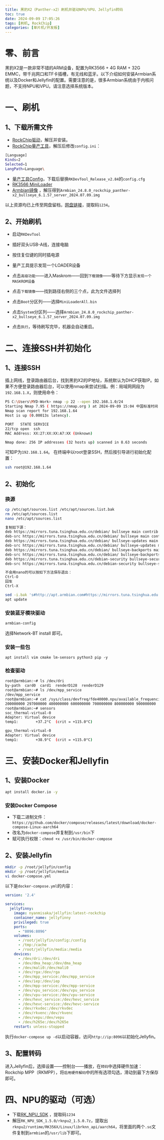 ```yaml
---
title: 黑豹X2（Panther-x2）刷机并驱动NPU/VPU、Jellyfin转码
toc: true
date: 2024-09-09 17:05:26
tags: [刷机, RockChip]
categories: [单片机/开发板]
---
```

# 零、前言
黑豹X2是一款非常不错的ARM设备，配置为RK3566 + 4G RAM + 32G EMMC，带千兆网口和TF卡插槽，有无线和蓝牙。以下介绍如何安装Armbian系统以及Docker和Jellyfin的配置。需要注意的是，很多Armbian系统由于内核问题，不支持NPU和VPU。请注意选择系统版本。
# 一、刷机

## 1、下载所需文件
* [RockChip驱动](https://download.t-firefly.com/product/Board/RK356X/Tool/Window/DriverAssitant/DriverAssitant_v5.1.1.zip)，解压并安装。
* [RockChip量产工具](https://download.t-firefly.com/product/Board/RK356X/Tool/Window/AndroidTool/RKDevTool_Release_v2.84.zip)，解压后修改``config.ini``：
```bash
[Language]
Kinds=2
Selected=1
LangPath=Language\
```

* [量产工具Config](https://116-142-255-131.pd1.cjjd19.com:30443/download-cdn.cjjd19.com/123-573/dd11fee5/1765511-0/dd11fee50c7cec04a7b49f7c0075d23d/c-m2?v=5&t=1725935625&s=1725935625e4615494c210ff330b4163d4278a59c1&r=GZ6LGK&bzc=2&bzs=313736353531313a34393136323331393a313234393a30&filename=config.cfg&x-mf-biz-cid=24adcf0e-0352-4fc9-9982-e9310db5b63d-6eaa77&auto_redirect=0&cache_type=1&xmfcid=4bbff9bc-6d69-42c8-b8c0-db98dd74fb8e-0-abf611255)，下载后替换``RKDevTool_Release_v2.84``的``config.cfg``
* [RK3566 MiniLoader](https://download.t-firefly.com/product/Board/RK356X/Firmware/MiniLoaderAll/RK3566/MiniLoaderAll.bin)
* [Armbian镜像](https://github.com/HelloTheAsia/amlogic-s9xxx-armbian/releases/download/Armbian_bullseye_save_2024.07/Armbian_24.8.0_rockchip_panther-x2_bullseye_6.1.57_server_2024.07.09.img.gz)  ，解压得到``Armbian_24.8.0_rockchip_panther-x2_bullseye_6.1.57_server_2024.07.09.img``

以上资源均已上传至网盘留档，[网盘链接](https://pan.baidu.com/s/16xSVD4kl_ut-QJpdK2NO2w?pwd=1234)，提取码``1234``。

## 2、开始刷机
* 启动``RKDevTool``
* 插好双头USB-A线，连接电脑
* 按住复位键的同时插电源
* 量产工具提示发现一个LOADER设备
* 点击``高级功能``——进入Maskrom——回到``下载镜像``——等待下方显示``发现一个MASKROM设备``
* 点击``下载镜像``——找到路径右侧的三个点，此为文件选择列
* 点击``Boot``分区列——选择``MiniLoaderAll.bin``
* 点击``System``分区列——选择``Armbian_24.8.0_rockchip_panther-x2_bullseye_6.1.57_server_2024.07.09.img``

* 点击``执行``，等待刷写完毕，机器会自动重启。

# 二、连接SSH并初始化
## 1、连接SSH
插上网线，登录路由器后台，找到黑豹X2的IP地址，系统默认为DHCP获取IP。如果不方便登录路由器后台，可以使用nmap来尝试扫描。例：局域网网段为``192.168.1.X``，则使用命令：

```bash
PS C:\Users\MYD-Work> nmap -p 22 --open 192.168.1.0/24
Starting Nmap 7.95 ( https://nmap.org ) at 2024-09-09 15:04 中国标准时间
Nmap scan report for 192.168.1.64
Host is up (0.00013s latency).

PORT   STATE SERVICE
22/tcp open  ssh
MAC Address: XX:27:XX:XX:A7:XX (Unknown)

Nmap done: 256 IP addresses (32 hosts up) scanned in 8.63 seconds
```
可知IP为``192.168.1.64``。
在终端中以root登录SSH，然后按引导进行初始化配置：

```bash
ssh root@192.168.1.64
```

## 2、初始化
### 换源
```bash
cp /etc/apt/sources.list /etc/apt/sources.list.bak
rm /etc/apt/sources.list
nano /etc/apt/sources.list

复制如下源：
deb https://mirrors.tuna.tsinghua.edu.cn/debian/ bullseye main contrib non-free
deb-src https://mirrors.tuna.tsinghua.edu.cn/debian/ bullseye main contrib non-free
deb https://mirrors.tuna.tsinghua.edu.cn/debian/ bullseye-updates main contrib non-free
deb-src https://mirrors.tuna.tsinghua.edu.cn/debian/ bullseye-updates main contrib non-free
deb https://mirrors.tuna.tsinghua.edu.cn/debian/ bullseye-backports main contrib non-free
deb-src https://mirrors.tuna.tsinghua.edu.cn/debian/ bullseye-backports main contrib non-free
deb https://mirrors.tuna.tsinghua.edu.cn/debian-security bullseye-security main contrib non-free
deb-src https://mirrors.tuna.tsinghua.edu.cn/debian-security bullseye-security main contrib non-free

不会用nano的可以按如下方法保存退出：
Ctrl-O
回车
Ctrl-X

sed -i.bak 's#http://apt.armbian.com#https://mirrors.tuna.tsinghua.edu.cn/armbian#g' /etc/apt/sources.list.d/armbian.list
apt update
```
### 安装蓝牙模块驱动

```bash
armbian-config
```
选择Network-BT install 即可。

### 安装一些包
``apt install vim cmake lm-sensors python3 pip -y``

### 检查驱动

```bash
root@armbian:~# ls /dev/dri
by-path  card0  card1  renderD128  renderD129
root@armbian:~# ls /dev/mpp_service
/dev/mpp_service
root@armbian:~# cat /sys/class/devfreq/fde40000.npu/available_frequencies
200000000 297000000 400000000 600000000 700000000 800000000 900000000
root@armbian:~# sensors
soc_thermal-virtual-0
Adapter: Virtual device
temp1:        +37.2°C  (crit = +115.0°C)

gpu_thermal-virtual-0
Adapter: Virtual device
temp1:        +38.9°C  (crit = +115.0°C)
```
# 三、安装Docker和Jellyfin
## 1、安装Docker

```bash
apt install docker.io -y
```
### 安装Docker Compose
* 下载二进制文件：``https://github.com/docker/compose/releases/latest/download/docker-compose-Linux-aarch64``
* 改名为``docker-compose``并复制到``/usr/bin``下
* 赋可执行权限：``chmod +x /usr/bin/docker-compose``
## 2、安装Jellyfin

```bash
mkdir -p /root/jellyfin/config
mkdir -p /root/jellyfin/media
vi docker-compose.yml
```
以下是``docker-compose.yml``的内容：

```yaml
version: '2.4'

services:
  jellyfinny:
    image: nyanmisaka/jellyfin:latest-rockchip
    container_name: jellyfinny
    privileged: true
    ports:
      - "8096:8096"
    volumes:
      - /root/jellyfin/config:/config
      - /tmp:/cache
      - /root/jellyfin/media:/media
    devices:
      - /dev/dri:/dev/dri
      - /dev/dma_heap:/dev/dma_heap
      - /dev/mali0:/dev/mali0
      - /dev/rga:/dev/rga
      - /dev/mpp_service:/dev/mpp_service
      - /dev/iep:/dev/iep
      - /dev/mpp-service:/dev/mpp-service
      - /dev/vpu_service:/dev/vpu_service
      - /dev/vpu-service:/dev/vpu-service
      - /dev/hevc_service:/dev/hevc_service
      - /dev/hevc-service:/dev/hevc-service
      - /dev/rkvdec:/dev/rkvdec
      - /dev/rkvenc:/dev/rkvenc
      - /dev/vepu:/dev/vepu
      - /dev/h265e:/dev/h265e
    restart: unless-stopped
```
执行``docker-compose up -d``以启动容器，访问``http://ip:8096``以初始化Jellyfin。

## 3、配置转码
进入Jellyfin后，选择设置——控制台——播放，在``转码``中选择硬件加速：Rockchip MPP（RKMPP），将``启用硬件解码``中的所有选项勾选，滑动到最下方保存即可。

# 四、NPU的驱动（可选）
* 下载[RK_NPU_SDK](https://pan.baidu.com/s/1ZVKGD0nrlTFC-jDSTAjqbg) ，提取码``1234``
* 解压``RK_NPU_SDK_1.5.0/rknpu2_1.5.0.7z``，提取出``rknpu2/runtime/RK356X/Linux/librknn_api/aarch64``，将里面的两个``.so``文件复制到``armbian``的``/usr/lib``下即可。
